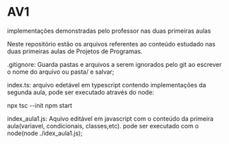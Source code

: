 # AV1
implementações demonstradas pelo professor nas duas primeiras aulas

Neste repositório estão os arquivos referentes ao conteúdo estudado
nas duas primeiras aulas de Projetos de Programas.

.gitignore: Guarda pastas e arquivos a serem ignorados
pelo git ao escrever o nome do arquivo ou pasta/ e salvar;

index.ts: arquivo edetável em typescript contendo implementações
da segunda aula, pode ser executado através do node:

npx tsc --init 
npm start

index_aula1.js: Aquivo editável em javascript com o conteúdo
da primeira aula(variavel, condicionais, classes,etc).
pode ser executado com o node(node ./idex_aula1.js);






